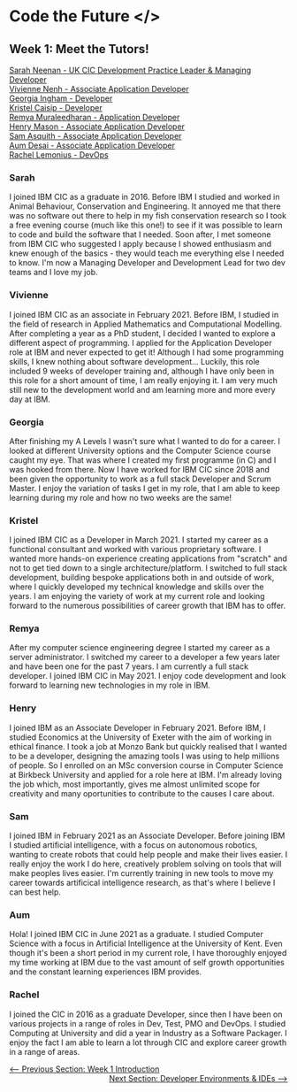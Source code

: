 # Code the Future </>

## Week 1: Meet the Tutors!

[Sarah Neenan - UK CIC Development Practice Leader & Managing Developer](#Sarah)\
[Vivienne Nenh - Associate Application Developer](#Vivienne)\
[Georgia Ingham - Developer](#Georgia)\
[Kristel Caisip - Developer](#Kristel)\
[Remya Muraleedharan - Application Developer](#Remya)\
[Henry Mason - Associate Application Developer](#Henry)\
[Sam Asquith - Associate Application Developer](#Sam)\
[Aum Desai - Associate Application Developer](#Aum)\
[Rachel Lemonius - DevOps](#Rachel)

### Sarah

I joined IBM CIC as a graduate in 2016. Before IBM I studied and worked in Animal Behaviour,
Conservation and Engineering. It annoyed me that there was no software out there to help in
my fish conservation research so I took a free evening course (much like this one!) to see if
it was possible to learn to code and build the software that I needed. Soon after, I met someone
from IBM CIC who suggested I apply because I showed enthusiasm and knew enough of the basics -
they would teach me everything else I needed to know. I'm now a Managing Developer and Development Lead for two dev
teams and I love my job.

### Vivienne

I joined IBM CIC as an associate in February 2021. Before IBM, I studied in the field of research in Applied Mathematics and Computational Modelling. After completing a year as a PhD student, I decided I wanted to explore a different aspect of programming. I applied for the Application Developer role at IBM and never expected to get it! Although I had some programming skills, I knew nothing about software development... Luckily, this role included 9 weeks of developer training and, although I have only been in this role for a short amount of time, I am really enjoying it. I am very much still new to the development world and am learning more and more every day at IBM.

### Georgia

After finishing my A Levels I wasn't sure what I wanted to do for a career. I looked at different University
options and the Computer Science course caught my eye. That was where I created my first programme (in C)
and I was hooked from there. Now I have worked for IBM CIC since 2018 and been given the opportunity to work
as a full stack Developer and Scrum Master. I enjoy the variation of tasks I get in my role, that I am able
to keep learning during my role and how no two weeks are the same!


### Kristel

I joined IBM CIC as a Developer in March 2021. I started my career as a functional consultant and worked with various proprietary software. I wanted more hands-on experience creating applications from "scratch" and not to get tied down to a single architecture/platform. I switched to full stack development, building bespoke applications both in and outside of work, where I quickly developed my technical knowledge and skills over the years. I am enjoying the variety of work at my current role and looking forward to the numerous possibilities of career growth that IBM has to offer.

### Remya

After my computer science engineering degree I started my career as a server administrator. I switched my career to a developer a few years later and have been one for the past 7 years. I am currently a full stack developer. I joined IBM CIC in May 2021. I enjoy code development and look forward to learning new technologies in my role in IBM.

### Henry

I joined IBM as an Associate Developer in February 2021. Before IBM, I studied Economics at the University of Exeter with the aim of working in ethical finance. I took a job at Monzo Bank but quickly realised that I wanted to be a developer, designing the amazing tools I was using to help millions of people. So I enrolled on an MSc conversion course in Computer Science at Birkbeck University and applied for a role here at IBM. I'm already loving the job which, most importantly, gives me almost unlimited scope for creativity and many oportunities to contribute to the causes I care about.

### Sam

I joined IBM in February 2021 as an Associate Developer. Before joining IBM I studied artificial intelligence, with a focus on autonomous robotics, wanting to create robots that could help people and make their lives easier. I really enjoy the work I do here, creatively problem solving on tools that will make peoples lives easier. I'm currently training in new tools to move my career towards artificical intelligence research, as that's where I believe I can best help.

### Aum

Hola! I joined IBM CIC in June 2021 as a graduate. I studied Computer Science with a focus in Artificial Intelligence at the University of Kent. Even though it's been a short period in my current role, I have thoroughly enjoyed my time working at IBM due to the vast amount of self growth opportunities and the constant learning experiences IBM provides.

### Rachel

I joined the CIC in 2016 as a graduate Developer, since then I have been on various projects in a range of roles in Dev, Test, PMO and DevOps. I studied Computing at University and did a year in Industry as a Software Packager. I enjoy the fact I am able to learn a lot through CIC and explore career growth in a range of areas.

<div style="width: 100%">
<a href='README.md' ><-- Previous Section: Week 1 Introduction</a>
<div align="right"><a  href='intro_to_ide.md'>Next Section: Developer Environments & IDEs --></a></div>
</div>
